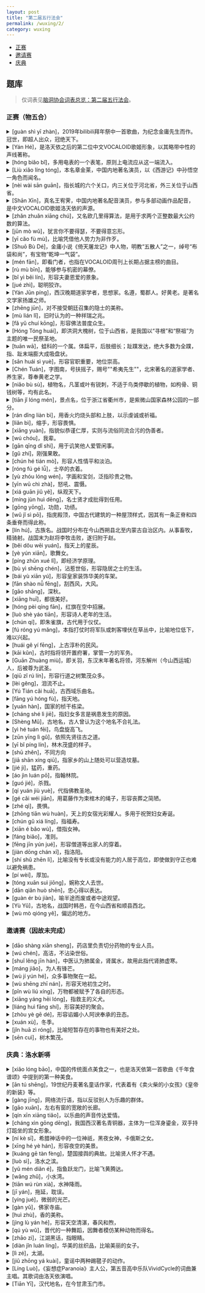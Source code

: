 ```yaml
---
layout: post
title: "第二届五行法会"
permalink: /wuxing/2/
category: wuxing
---
```


- [正赛](#正赛（物五合）)
- [邀请赛](#邀请赛（因故未完成）)
- [庆典](#庆典：洛水新哢)


## 题库

> 仅词表见[脑洞协会词表总览：第二届五行法会](https://naodongdahui.github.io/zonglan/#五行2)。


### 正赛（物五合）

<details>
  <summary>[guàn shì yī zhàn]，2019年bilibili拜年祭中一首歌曲，为纪念金庸先生而作。冠世，即超人出众，冠绝天下。</summary>
  <strong>冠世一战</strong>，由 水滒 出题（难度 1.8 ）
</details>
<details>
  <summary>[Yán Hé]，是洛天依之后的第二位中文VOCALOID歌姬形象，以其略带中性的声线著称。</summary>
  <strong>言和</strong>，由 水滒 出题（难度 2 ）
</details>
<details>
  <summary>[hóng biǎo bǐ]，多用电表的一个表笔，原则上电流应从这一端流入。</summary>
  <strong>红表笔</strong>，由 水滒 出题（难度 2 ）
</details>
<details>
  <summary>[Liù xiǎo líng tóng]，本名章金莱，中国内地著名演员，以《西游记》中孙悟空一角色而闻名。</summary>
  <strong>六小龄童</strong>，由 水滒 出题（难度 2 ）
</details>
<details>
  <summary>[nèi wài sān guān]，指长城的六个关口，内三关位于河北省，外三关位于山西省。</summary>
  <strong>内外三关</strong>，由 水滒 出题（难度 2.2 ）
</details>
<details>
  <summary>[Shān Xīn]，真名王宥霁，中国内地著名配音演员，参与多部动画作品配音，是中文VOCALOID歌姬洛天依的声源。</summary>
  <strong>山新</strong>，由 水滒 出题（难度 2.4 ）
</details>
<details>
  <summary>[zhǎn zhuǎn xiāng chú]，又名欧几里得算法，是用于求两个正整数最大公约数的算法。</summary>
  <strong>辗转相除</strong>，由 水滒 出题（难度 2.5 ）
</details>
<details>
  <summary>[jūn mò wǔ]，犹言你不要得瑟，不要得意忘形。</summary>
  <strong>君莫舞</strong>，由 水滒 出题（难度 2.8 ）
</details>
<details>
  <summary>[yī cǎo fù mù]，比喻凭借他人势力为非作歹。</summary>
  <strong>依草附木</strong>，由 水滒 出题（难度 3 ）
</details>
<details>
  <summary>[Shuō Bù Dé]，金庸小说《倚天屠龙记》中人物，明教“五散人”之一，绰号“布袋和尚”，有宝物“乾坤一气袋”。</summary>
  <strong>说不得</strong>，由 水滒 出题（难度 3 ）
</details>
<details>
  <summary>[mén fān]，即看门者，也指在VOCALOID周刊上长期占据主榜的曲目。</summary>
  <strong>门番</strong>，由 水滒 出题（难度 3 ）
</details>
<details>
  <summary>[rù mù bīn]，能够参与机密的幕僚。</summary>
  <strong>入幕宾</strong>，由 水滒 出题（难度 3.4 ）；例句：元 曹之谦 《送王仲通》：“怀乡不作《登楼赋》，佐府真为入幕宾。”
</details>
<details>
  <summary>[bǐ yì běi lín]，形容夫妻恩爱的景象。</summary>
  <strong>比翼北林</strong>，由 水滒 出题（难度 3.5 ）；例句：晋·傅玄《饮马长城窟行》：“梦君结同心，比翼游北林。”
</details>
<details>
  <summary>[jué zhì]，聪明狡诈。</summary>
  <strong>谲智</strong>，由 水滒 出题（难度 3.5 ）；例句：清·唐孙华《夏重谈金陵旧事》：“柔福有诳欺，娄逞施谲智。”
</details>
<details>
  <summary>[Yán Jūn píng]，西汉晚期道家学者，思想家。名遵，蜀郡人。好黄老。是著名文学家扬雄之师。</summary>
  <strong>严君平</strong>，由 水滒 出题（难度 3.7 ）
</details>
<details>
  <summary>[zhēng jūn]，对不接受朝廷召集的隐士的美称。</summary>
  <strong>征君</strong>，由 水滒 出题（难度 3.8 ）；例句：皇甫谧《高士传·韩康》：“亭长以韩征君当过，方发人、牛修道桥。”
</details>
<details>
  <summary>[mù lián lǐ]，旧时认为的一种祥瑞之兆。</summary>
  <strong>木连理</strong>，由 水滒 出题（难度 3.8 ）
</details>
<details>
  <summary>[fǎ yǔ chuí kōng]，形容佛法普度众生。</summary>
  <strong>法雨垂空</strong>，由 水滒 出题（难度 3.8 ）；例句：唐·黄滔《大唐福州报恩定光多宝塔碑记》：“法雨垂空，必致菩萨化身、罗汉混俗以降也。”
</details>
<details>
  <summary>[Hóng Tóng huái]，即洪洞大槐树，位于山西省，是我国以“寻根”和“祭祖”为主题的唯一民祭圣地。</summary>
  <strong>洪洞槐</strong>，由 水滒 出题（难度 3.9 ）
</details>
<details>
  <summary>[tuān wā]，蛙科的一个属。体扁平，后肢细长；趾蹼发达，绝大多数为全蹼，指、趾末端膨大成吸盘状。</summary>
  <strong>湍蛙</strong>，由 水滒 出题（难度 3.9 ）
</details>
<details>
  <summary>[sān huái sì yuè]，形容官职重要，地位崇高。</summary>
  <strong>三槐四岳</strong>，由 水滒 出题（难度 4 ）；例句：《陈书•周迪传》：“位等三槐，任均四岳。”
</details>
<details>
  <summary>[Chén Tuán]，字图南，号扶摇子，赐号""希夷先生""，北宋著名的道家学者、养生家，尊奉黄老之学。</summary>
  <strong>陈抟</strong>，由 水滒 出题（难度 4 ）
</details>
<details>
  <summary>[niǎo bù sù]，植物名，凡茎或叶有锐刺，不适于鸟类停歇的植物，如枸骨、铜钱树等，均有此名。</summary>
  <strong>鸟不宿</strong>，由 水滒 出题（难度 4.1 ）
</details>
<details>
  <summary>[tiān jǐ lóng mén]，景点名，位于浙江省衢州市，是紫微山国家森林公园的一部分。</summary>
  <strong>天脊龙门</strong>，由 水滒 出题（难度 4.1 ）
</details>
<details>
  <summary>[rán dǐng liàn bì]，用香火灼烧头部和上肢，以示虔诚或祈福。</summary>
  <strong>燃顶炼臂</strong>，由 水滒 出题（难度 4.1 ）；例句：《宋史•叛臣传上·刘豫》：“昔赵氏少帝出京，百姓然顶炼臂，号泣之声闻于远迩。”
</details>
<details>
  <summary>[liǎn bì]，缩手，形容畏惧。</summary>
  <strong>敛臂</strong>，由 水滒 出题（难度 4.1 ）；例句：明·张居正《乞鉴别忠邪以定国是疏》：“若被黜者一一求其所以得罪之故，捕风捉影，捏造流言，以掎齕当事之人，则将来司考察之柄者，将缄口敛臂，而不敢轻动一人。”
</details>
<details>
  <summary>[xiāng yuàn]，指貌似恭谨仁厚，实则与流俗同流合污的伪善者。</summary>
  <strong>乡愿</strong>，由 水滒 出题（难度 4.1 ）；例句：汉·徐干《中论·考伪》：“乡愿亦无杀人之罪，而仲尼恶之，何也？以其乱德也。”
</details>
<details>
  <summary>[wú chóu]，我辈。</summary>
  <strong>吾俦</strong>，由 水滒 出题（难度 4.2 ）
</details>
<details>
  <summary>[gān qīng dǐ shì]，用于讥笑他人爱管闲事。</summary>
  <strong>干卿底事</strong>，由 水滒 出题（难度 4.2 ）
</details>
<details>
  <summary>[gǔ zhí]，刚强果敢。</summary>
  <strong>骨直</strong>，由 水滒 出题（难度 4.2 ）；例句：《周礼·考工记·弓人》：“骨直以立，忿埶以奔，若是者为之安弓。”
</details>
<details>
  <summary>[chún hé tián mò]，形容人性情平和淡泊。</summary>
  <strong>纯和恬漠</strong>，由 水滒 出题（难度 4.3 ）；例句：宋·司马光《祭刘大卿文》：“惟君资性纯和，雅尚恬漠。”
</details>
<details>
  <summary>[róng fú gé lǚ]，士卒的衣着。</summary>
  <strong>戎服葛履</strong>，由 水滒 出题（难度 4.3 ）；例句：《续资治通鉴长编》：“丝居军中凡十月，戎服葛履，与士卒同。”
</details>
<details>
  <summary>[yù zhóu lóng wén]，字画和宝剑，泛指珍贵之物。</summary>
  <strong>玉轴龙文</strong>，由 水滒 出题（难度 4.3 ）；例句：北周·庾信《哀江南赋》：“乃使玉轴扬灰，龙文折柱。”
</details>
<details>
  <summary>[yīn wū chì zhà]，怒吼、震慑。</summary>
  <strong>喑呜叱咤</strong>，由 水滒 出题（难度 4.3 ）；例句：宋·欧阳修《樊侯庙灾记》：“不然，则喑呜叱咤，使风驰霆击，则侯之威灵暴矣哉！”
</details>
<details>
  <summary>[xiá guān jiǔ yě]，纵观天下。</summary>
  <strong>遐观九野</strong>，由 水滒 出题（难度 4.4 ）；例句：杜光庭《太子为皇帝醮太乙及点金籙灯词》：“顺九野以遐观，潜施炯诫；历诸方而俯烛，显示吉凶。”
</details>
<details>
  <summary>[míng jùn huì dēng]，名士贤才成批得到任用。</summary>
  <strong>名俊汇登</strong>，由 水滒 出题（难度 4.4 ）；例句：明·张居正《答宗伯董幼海》：“当圣皇御极之时，正名俊汇登之日，区区何力之有焉。”
</details>
<details>
  <summary>[gōng yōng]，功勋，功绩。</summary>
  <strong>功庸</strong>，由 水滒 出题（难度 4.4 ）；例句：《国语.晋语七》：“无功庸者，不敢居高位。”
</details>
<details>
  <summary>[wǔ jǐ sì pō]，指庑殿顶，中国古代建筑的一种屋顶样式，因其有一条正脊和四条垂脊而得此称。</summary>
  <strong>五脊四坡</strong>，由 水滒 出题（难度 4.4 ）
</details>
<details>
  <summary>[lín hú]，古族名。战国时分布在今山西朔县北至内蒙古自治区内。从事畜牧，精骑射。战国末为赵将李牧击败，遂归附于赵。</summary>
  <strong>林胡</strong>，由 水滒 出题（难度 4.4 ）
</details>
<details>
  <summary>[běi dǒu wēi yuán]，指天上的星辰。</summary>
  <strong>北斗微垣</strong>，由 水滒 出题（难度 4.5 ）；例句：明·王猷定《军山看日出》：“长鲸鼓浪吼天门，北斗薇垣辨不得。”
</details>
<details>
  <summary>[yè yún xiān]，歌舞女。</summary>
  <strong>曳云仙</strong>，由 水滒 出题（难度 4.5 ）；例句：唐·冯贽《云仙杂记·凤窠群女》；“姑臧太守张宪号诸倡曰凤窠群女，又曰团云队、曳云仙。”
</details>
<details>
  <summary>[píng zhǔn xué lǐ]，即经济学原理。</summary>
  <strong>平准学理</strong>，由 水滒 出题（难度 4.6 ）；例句：梁启超《论民族竞争之大势》：“夫以吾之民风气之不开，平准学理之不讲，谁为政府者，日日家喻户晓，勉其从事于各种之富国事业，犹恐其不肯担任，或担任而不能善其事，而况乎其扎搏之而敲削之也。”
</details>
<details>
  <summary>[bù yì shēng chén]，沾惹世俗，形容隐居之士的生活。</summary>
  <strong>不翳声尘</strong>，由 水滒 出题（难度 4.6 ）；例句：唐·宋之问《在桂州与修史学士吴兢书》：“及高明所撰<唐史春秋>等六处，并乞逸遗事迹，不翳声尘，代业有光。”
</details>
<details>
  <summary>[bái yù xiān yú]，形容皇家装饰华美的车架。</summary>
  <strong>白玉仙舆</strong>，由 水滒 出题（难度 4.6 ）；例句：唐·李峤《太平公主山亭侍宴应制》：“黄金瑞榜绛河隈，白玉仙舆紫禁来。”
</details>
<details>
  <summary>[fān shào nǚ fēng]，刮西风，大风。</summary>
  <strong>翻少女风</strong>，由 水滒 出题（难度 4.6 ）；例句：《孽海花》：“一朝魂落幻人手，百丈涛翻少女风。”
</details>
<details>
  <summary>[gāo shāng]，深秋。</summary>
  <strong>高商</strong>，由 水滒 出题（难度 4.7 ）；例句：南朝·梁元帝 《纂要》：“秋曰白藏，亦曰收成，亦曰三秋、九秋、素秋、素商、高商。”
</details>
<details>
  <summary>[xiāng huī]，都很美好。</summary>
  <strong>相徽</strong>，由 水滒 出题（难度 4.8 ）；例句：《文选·张衡》：“御房穆以华丽，连阁焕其相徽。”
</details>
<details>
  <summary>[hóng pèi qíng fān]，红旗在空中招展。</summary>
  <strong>红旆晴翻</strong>，由 水滒 出题（难度 4.8 ）；例句：唐·刘禹锡《酬浙东李侍郎越州春晚即事长句》：“青油昼卷临高阁，红旆晴翻绕古堤。”
</details>
<details>
  <summary>[luò shè yáo tiān]，形容诗人老年的生活。</summary>
  <strong>洛社尧天</strong>，由 水滒 出题（难度 4.9 ）；例句：明·谢迁《再酬雪湖叠前韵三首·其三》：“夙喜投闲归洛社，老宜安分乐尧天。”
</details>
<details>
  <summary>[chún qí]，即朱雀旗，古代用于仪仗。</summary>
  <strong>鹑旗</strong>，由 水滒 出题（难度 4.9 ）；例句：明·徐渭《赋得战袍红》：“自与鹑旗映，还宜蟒绣萦。”
</details>
<details>
  <summary>[fú róng yú mǎng]，本指打仗时将军队或刺客埋伏在草丛中，比喻地位低下，难以兴起。</summary>
  <strong>伏戎于莽</strong>，由 水滒 出题（难度 5 ）；例句：《易·同人》：“九三，伏戎于莽，升其高陵，三岁不兴。”
</details>
<details>
  <summary>[huái gě yí fēng]，上古淳朴的民风。</summary>
  <strong>怀葛遗风</strong>，由 水滒 出题（难度 5 ）；例句：清·史震林《西青散记》：“因自号松痴老人，郡守额其居曰‘怀葛遗风’。”
</details>
<details>
  <summary>[kāi kǔn]，古时指将领开置府署，掌管一方的军务。</summary>
  <strong>开阃</strong>，由 水滒 出题（难度 5 ）；例句：宋·周密 《齐东野语·端平襄州本末》：“赵忠肃公方，开阃荆襄日久，军民知其威声。”
</details>
<details>
  <summary>[Guān Zhuàng miù]，即关羽，东汉末年著名将领，河东解州（今山西运城）人，后被尊为武圣。</summary>
  <strong>关壮缪</strong>，由 水滒 出题（难度 5 ）
</details>
<details>
  <summary>[qiū zǐ rú lín]，形容行道之树繁茂众多。</summary>
  <strong>楸梓如林</strong>，由 水滒 出题（难度 5.1 ）；例句：晋·张协《玄武馆赋》：“木则楸梓夹路，蓊蔚如林。”
</details>
<details>
  <summary>[lèi gěng]，泪流不止。</summary>
  <strong>泪绠</strong>，由 水滒 出题（难度 5.1 ）；例句：宋·李洪《哭幼子二首·其一》：“兼旬哭子鬓成丝，老眼眵昏泪绠縻。”
</details>
<details>
  <summary>[Yú Tián cǎi huā]，古西域乐曲名。</summary>
  <strong>于阗采花</strong>，由 水滒 出题（难度 5.1 ）
</details>
<details>
  <summary>[fāng yú hóng fù]，指天地。</summary>
  <strong>方舆洪覆</strong>，由 水滒 出题（难度 5.2 ）；例句：《文选•束晰＜补亡诗＞之五》：“漫漫方舆，回回洪覆。”
</details>
<details>
  <summary>[yuán hàn]，国家的桢干栋梁。</summary>
  <strong>垣翰</strong>，由 水滒 出题（难度 5.2 ）；例句：白居易 《除某官王某魏博节度使制》：“为我垣翰，永孚于休。”
</details>
<details>
  <summary>[cháng shé lì jiē]，指妇女多言是祸患发生的原因。</summary>
  <strong>长舌厉阶</strong>，由 水滒 出题（难度 5.2 ）；例句：《诗·大雅·瞻卬》：“妇有长舌，维厉之阶。”
</details>
<details>
  <summary>[Shèng Mǔ]，古地名，古人曾认为这个地名不合礼法。</summary>
  <strong>胜母</strong>，由 水滒 出题（难度 5.3 ）
</details>
<details>
  <summary>[yì hé tuán fēi]，鸟盘旋高飞。</summary>
  <strong>逸翮抟飞</strong>，由 水滒 出题（难度 5.3 ）；例句：《文选·范云：古意赠王中书诗》：“逸翮凌北海，抟飞出南皮。”
</details>
<details>
  <summary>[zūn yīng lì gǔ]，依照先贤往古之道。</summary>
  <strong>遵英丽古</strong>，由 水滒 出题（难度 5.3 ）；例句：南朝·宋·谢庄《上封禅仪注奏》：“咀道遵英，栖奇丽古。”
</details>
<details>
  <summary>[yī bǐ píng lín]，林木茂盛的样子。</summary>
  <strong>依彼平林</strong>，由 水滒 出题（难度 5.3 ）；例句：《诗经·小雅·车舝》：“依彼平林，有集维鷮。”
</details>
<details>
  <summary>[shū zhěn]，不同方向</summary>
  <strong>殊轸</strong>，由 水滒 出题（难度 5.4 ）；例句：南朝·梁沈约 《谢齐竟陵王教撰<高士传>启》：“虽去取异情，羣略殊轸；而独行必彰，片言罔极。”
</details>
<details>
  <summary>[jiā shān xíng qiū]，指家乡的山上随处可以营造坟墓。</summary>
  <strong>家山行楸</strong>，由 水滒 出题（难度 5.4 ）；例句：宋·范成大《重九日行营寿藏之地》：“家山随处可行楸，荷锸携壶似醉刘。”
</details>
<details>
  <summary>[jié jì]，猛药，重药。</summary>
  <strong>劫剂</strong>，由 水滒 出题（难度 5.5 ）；例句：元·朱震亨《丹溪心法·中风》：“此劫剂也，非痛不可服，痛止则已。”
</details>
<details>
  <summary>[áo jìn luán pō]，指翰林院。</summary>
  <strong>鳌禁鸾坡</strong>，由 水滒 出题（难度 5.6 ）；例句：明·无名氏《鸣凤记·拜谒忠灵》：“职居鳌禁，名重鸾坡。”
</details>
<details>
  <summary>[guó jié]，杀戮。</summary>
  <strong>馘截</strong>，由 水滒 出题（难度 5.7 ）；例句：《晋书·刘琨传》：“是岁，元帝转琨为侍中、太尉，其余如故，并赠名刀。琨答曰：‘谨当躬自执佩，馘截二虏。’”
</details>
<details>
  <summary>[qí yuán jiù yuè]，代指佛教圣地。</summary>
  <strong>祇园鹫岳</strong>，由 水滒 出题（难度 5.8 ）；例句：南朝·齐·王融《法门颂启》：“祇园灭影，鹫岳沦光，微辞既遥，大义如缀。”
</details>
<details>
  <summary>[gé cǎi wéi jiān]，用葛藤作为束棺木的绳子，形容丧葬之简陋。</summary>
  <strong>葛采为缄</strong>，由 水滒 出题（难度 5.8 ）；例句：《后汉书·王符传》：“桐木为棺，葛采为缄。”
</details>
<details>
  <summary>[zhé qì]，畏惧。</summary>
  <strong>詟气</strong>，由 水滒 出题（难度 5.8 ）；例句：章炳麟《<南洋华侨志>序》：“其左右技术辐凑，故以悃愊之民，而使狡虏詟气。”
</details>
<details>
  <summary>[zhōng tiān wù huàn]，天上的女宿光彩耀人。多用于祝贺妇女寿诞。</summary>
  <strong>中天婺焕</strong>，由 水滒 出题（难度 6 ）；例句：明·丘濬《故事成语考·老寿幼延》：“贺女寿曰：中天婺焕。”
</details>
<details>
  <summary>[chún gǔ xiá líng]，指福寿。</summary>
  <strong>纯嘏遐龄</strong>，由 水滒 出题（难度 6 ）；例句：清·李渔《蜃中楼·献寿》：“与二弟同增纯嘏，并享遐龄。”
</details>
<details>
  <summary>[xiān é bǎo wù]，借指女神。</summary>
  <strong>仙娥宝婺</strong>，由 水滒 出题（难度 6.2 ）；例句：唐·王勃《梓州郪县兜率寺浮图碑》：“仙娥去月，旅方镜而忘归；宝婺辞星，攀圆珰而未返。”
</details>
<details>
  <summary>[fáng biǎo]，准则。</summary>
  <strong>防表</strong>，由 水滒 出题（难度 6.4 ）；例句：《荀子·儒效》：“君子言有坛宇，行有防表。”
</details>
<details>
  <summary>[fēng jīn yún jué]，形容僧道等出家人的穿着。</summary>
  <strong>风襟云屩</strong>，由 水滒 出题（难度 6.4 ）；例句：唐·陆龟蒙《奉和袭美初夏游楞伽精舍次韵》：“到回解风襟，临幽濯云屩。”
</details>
<details>
  <summary>[jiàn dōng chán xī]，指洛阳。</summary>
  <strong>涧东瀍西</strong>，由 水滒 出题（难度 6.5 ）；例句：《尚书·洛诰》：“我乃卜涧水东，瀍水西，惟洛食。”
</details>
<details>
  <summary>[shí shǔ zhēn lì]，比喻没有专长或没有能力的人居于高位，即使做到守正也难以避免祸患。</summary>
  <strong>鼫鼠贞厉</strong>，由 水滒 出题（难度 6.6 ）；例句：《易·晋》：“九四，晋如鼫鼠，贞厉。象曰：鼫鼠贞厉，位不当也。”
</details>
<details>
  <summary>[pí wèi]，厚加。</summary>
  <strong>埤遗</strong>，由 水滒 出题（难度 6.9 ）；例句：《诗·邶风·北门》：“王事敦我，政事一埤遗我。”
</details>
<details>
  <summary>[tóng xuān suì jiōng]，婉称文人去世。</summary>
  <strong>彤轩遂扃</strong>，由 水滒 出题（难度 7 ）；例句：清·黄宗羲《祭冯韡卿文》：“天不慭遗，彤轩遂扃。”
</details>
<details>
  <summary>[dān qiǎn huò shēn]，忠心得以表达。</summary>
  <strong>丹慊获申</strong>，由 水滒 出题（难度 7.2 ）；例句：梁·任昉《为齐明帝让宣城郡公第一表》：“钜平之恳诚必固，永昌之丹慊获申。”
</details>
<details>
  <summary>[guàn ér bù jiàn]，喻半途而废或者中途观望。</summary>
  <strong>盥而不荐</strong>，由 水滒 出题（难度 7.5 ）；例句：《易·观》：“观，盥而不荐，有孚，颙若。”
</details>
<details>
  <summary>[Yù Yǔ]，古地名，战国时韩邑，在今山西省和顺县西北。</summary>
  <strong>阏与</strong>，由 水滒 出题（难度 7.9 ）
</details>
<details>
  <summary>[wù mò qióng yě]，偏远的地方。</summary>
  <strong>沕漠穷野</strong>，由 水滒 出题（难度 8 ）；例句：三国·魏·阮籍《东平赋》：“沕漠之域，穷野之都，奇伟谲诡，可以胜图。”
</details>


### 邀请赛（因故未完成）

<details>
  <summary>[dāo shàng xiān sheng]，药店里负责切分药物的专业人员。</summary>
  <strong>刀上先生</strong>，由 水滒 出题（难度 1.9 ）；例句：《科学国药》：“现今国内各药铺之药工，俗称刀上先生，概非药科出身，只守师徒相传之成法，多不认识药物之性能功用，故其炮制工作，不能不谓其非科学之甚矣。”
</details>
<details>
  <summary>[wú chén]，高洁，不沾染世俗。</summary>
  <strong>无尘</strong>，由 水滒 出题（难度 2.4 ）；例句：唐·崔橹《莲花》诗残句：“无人解把无尘袖，盛取残香尽日怜。”
</details>
<details>
  <summary>[shuǐ lěng jīn hán]，中医认为肺属金，肾属水，故用此指代肾肺虚寒。</summary>
  <strong>水冷金寒</strong>，由 水滒 出题（难度 2.6 ）
</details>
<details>
  <summary>[máng jiǎo]，为人有锋芒。</summary>
  <strong>芒角</strong>，由 水滒 出题（难度 2.6 ）；例句：范仲淹 《与朱校理书》：“ 石先生芒角太高，常宜宽之。”
</details>
<details>
  <summary>[wù jí yún hé]，众多事物聚在一起。</summary>
  <strong>雾集云合</strong>，由 水滒 出题（难度 2.9 ）；例句：《晋书·舆服志序》：“张曜日之灵旄，骈罗列布，雾集云合者也。”
</details>
<details>
  <summary>[wù shēng zhī nán]，形容天地初生之时。</summary>
  <strong>物生之难</strong>，由 水滒 出题（难度 2.9 ）；例句：扬雄《太玄》：“阳气微动，动而礥礥，物生之难也。”
</details>
<details>
  <summary>[pǐn wù liú xíng]，万物都被赋予了各自的形态。</summary>
  <strong>品物流形</strong>，由 水滒 出题（难度 3.4 ）；例句：《易》：“云行雨施，品物流形。”
</details>
<details>
  <summary>[xiāng yáng hēi lóng]，指救主的义犬。</summary>
  <strong>襄阳黑龙</strong>，由 水滒 出题（难度 3.4 ）；例句：干宝《搜神记》：“孙权时李信纯，襄阳纪南人也，家养一狗，字曰黑龙，爱之尤甚，行坐相随，饮馔之间，皆分与食。忽一日，于城外饮酒，大醉。归家不及，卧于草中。遇太守郑瑕出猎，见田草深，遣人纵火爇之。信纯卧处，恰当顺风，犬见火来，乃以口拽纯衣，纯亦不动。卧处比有一溪，相去三五十步，犬即奔往入水，湿身走来卧处，周回以身洒之，获免主人大难。犬运水困乏，致毙于侧。俄尔信纯醒来，见犬已死，遍身毛湿，甚讶其事。睹火踪迹，因尔恸哭。闻于太守。太守悯之曰：“犬之报恩，甚于人，人不知恩，岂如犬乎！”即命具棺椁衣衾葬之，今纪南有义犬墓，高十余丈。”
</details>
<details>
  <summary>[liáng huì fāng shí]，形容美好的聚会。</summary>
  <strong>良会芳时</strong>，由 水滒 出题（难度 3.4 ）；例句：李涉《却归巴陵途中走笔寄唐知言》：“良会芳时难再来，隙光电影长相催。”
</details>
<details>
  <summary>[zhòu yè gē dé]，形容谄媚小人阿谀奉承的丑态。</summary>
  <strong>昼夜歌德</strong>，由 水滒 出题（难度 3.5 ）；例句：卢仝《萧宅二三子赠答诗二十首·虾蟆请客》：“愿君借我一勺水，与君昼夜歌德声。”
</details>
<details>
  <summary>[xuán xù]，冬季。</summary>
  <strong>玄序</strong>，由 水滒 出题（难度 3.8 ）；例句：唐·许敬宗《奉和守岁应制》：“玉琯移玄序，金奏赏彤闱。”
</details>
<details>
  <summary>[jǐn huā zì róng]，比喻短暂存在的事物也有美好之处。</summary>
  <strong>槿花自荣</strong>，由 水滒 出题（难度 4 ）；例句：白居易《放言五首·其五》：“松树千年终是朽，槿花一日自为荣。”
</details>
<details>
  <summary>[sēn cuì]，树木繁茂。</summary>
  <strong>森萃</strong>，由 水滒 出题（难度 4 ）；例句：左思《吴都赋》：“橚矗森萃，蓊茸萧瑟。”
</details>


### 庆典：洛水新哢


<details>
  <summary>[xiǎo lóng bāo]，中国的传统面点美食之一，也是洛天依第一首歌曲《千年食谱颂》中提到的第一种美食。</summary>
  <strong>小笼包</strong>，由 水滒 出题（难度 1.3 ）
</details>
<details>
  <summary>[ān tú shēng]，19世纪丹麦著名童话作家，代表着有《卖火柴的小女孩》《皇帝的新装》等。</summary>
  <strong>安徒生</strong>，由 水滒 出题（难度 1.4 ）
</details>
<details>
  <summary>[gàng jīng]，网络流行语，指以反驳别人为乐趣的群体。</summary>
  <strong>杠精</strong>，由 水滒 出题（难度 1.7 ）
</details>
<details>
  <summary>[gāo xuān]，左右有窗的宽敞的长廊。</summary>
  <strong>高轩</strong>，由 水滒 出题（难度 2.9 ）
</details>
<details>
  <summary>[qín xīn xiāng tiǎo]，以乐曲的声音传达爱情。</summary>
  <strong>琴心相挑</strong>，由 水滒 出题（难度 3.5 ）；例句：《史记·司马相如列传》：“是时卓王孙有女文君新寡，好音，故相如缪与令相重，而以琴心挑之。”
</details>
<details>
  <summary>[cháng xìn gōng dēng]，我国西汉著名青铜器，主体为一位浑身鎏金，双手持灯跽坐的宫女形象。</summary>
  <strong>长信宫灯</strong>，由 水滒 出题（难度 3.5 ）
</details>
<details>
  <summary>[ní kè sī]，希腊神话中的一位神祇，黑夜女神，卡俄斯之女。</summary>
  <strong>尼/倪克斯</strong>，由 水滒 出题（难度 3.5 ）
</details>
<details>
  <summary>[xīng hé yè hán]，形容夜空的美景。</summary>
  <strong>星河夜涵</strong>，由 水滒 出题（难度 3.7 ）；例句：苏轼《入峡》：“气候冬犹煖，星河夜半涵。”
</details>
<details>
  <summary>[kuáng gē tàn fèng]，楚国接舆的典故。比喻贤人怀才不遇。</summary>
  <strong>狂歌叹凤</strong>，由 水滒 出题（难度 4 ）；例句：无卢照邻《山行寄刘李二参军》：“狂歌欲叹凤，失路反占龟。”
</details>
<details>
  <summary>[luò sì]，洛水之滨。</summary>
  <strong>洛涘</strong>，由 水滒 出题（难度 4.4 ）；例句：《魏书·李骞传》：“闲居同洛涘，归身款武城。”
</details>
<details>
  <summary>[yǔ mén diǎn é]，指鱼跃龙门，比喻飞黄腾达。</summary>
  <strong>禹门点额</strong>，由 水滒 出题（难度 4.5 ）；例句：宋·释重显《颂一百则·九十六》：“棱禅客，棱禅客，三月禹门遭点额。”
</details>
<details>
  <summary>[wǎng zhǔ]，小水湾。</summary>
  <strong>枉渚</strong>，由 水滒 出题（难度 4.5 ）；例句：《楚辞·九章·涉江》：“朝发枉渚兮，夕宿辰阳。”
</details>
<details>
  <summary>[tiān wú rùn xià]，水神降雨。</summary>
  <strong>天吴润下</strong>，由 水滒 出题（难度 4.7 ）；例句：查慎行《秋灾行》：“河流旱乾田拆罅，谁遣天吴来润下。”
</details>
<details>
  <summary>[jī yán]，拖延，耽误。</summary>
  <strong>稽延</strong>，由 水滒 出题（难度 4.8 ）
</details>
<details>
  <summary>[yíng jué]，微弱的光芒。</summary>
  <strong>荧/萤爝</strong>，由 水滒 出题（难度 4.9 ）；例句：《南齐书·王俭传》：“太阳跻景，无俟萤爝之晖。”
</details>
<details>
  <summary>[gàn yǔ]，佛家寺庙。</summary>
  <strong>绀宇</strong>，由 水滒 出题（难度 5 ）；例句：王勃《益州德阳县善寂寺碑》：“朱轩夕朗，似游明月之宫；绀宇晨融，若对流霞之阙。”
</details>
<details>
  <summary>[huì zhù]，香的美称。</summary>
  <strong>蕙炷</strong>，由 水滒 出题（难度 5 ）；例句：陆龟蒙《邺宫词》之一：“魏武平生不好香，枫胶蕙炷洁宫房。”
</details>
<details>
  <summary>[jìng lù yán hé]，形容天空清湛，春风和煦，</summary>
  <strong>净渌妍和</strong>，由 水滒 出题（难度 5 ）；例句：鲍照《代白紵曲》之二：“春风澹荡侠思多，天色净渌气妍和。”
</details>
<details>
  <summary>[qú yù wǔ]，晋代的一种舞蹈，因舞者模仿某种动物而得名。</summary>
  <strong>鸲鹆舞</strong>，由 水滒 出题（难度 5.3 ）；例句：《晋书·谢尚传》：“﹝谢尚﹞始到府通谒，导以其有胜会，谓曰：‘闻君能作鸲鹆舞，一坐倾想，宁有此理不？’ 尚 曰：‘佳。’便著衣帻而舞。”
</details>
<details>
  <summary>[zhāo zi]，江湖黑话，指眼睛。</summary>
  <strong>招子</strong>，由 水滒 出题（难度 5.4 ）
</details>
<details>
  <summary>[diàn jǐn luán líng]，华美的丝织品，比喻美丽的女子。</summary>
  <strong>簟锦鸾绫</strong>，由 水滒 出题（难度 5.4 ）；例句：王士禛《南唐宫词六首·其三》：“簟锦鸾绫万卷殊，澄心堂里皂罗厨。”
</details>
<details>
  <summary>[lì zé]，太湖。</summary>
  <strong>笠泽</strong>，由 水滒 出题（难度 5.4 ）；例句：赵翼《读史》诗之一：“范蠡既霸越，一舸笠泽中，手挟西施去，同泛烟濛濛。”
</details>
<details>
  <summary>[jiǔ zhōng yá kuài]，童谣中两种踢毽子的动作。</summary>
  <strong>酒盅牙筷</strong>，由 水滒 出题（难度 5.6 ）
</details>
<details>
  <summary>[Líng Luò]，《妄想症Paranoia》主人公，第五音高中乐队VividCycle的词曲兼主唱。其歌词由洛天依演唱。</summary>
  <strong>泠珞</strong>，由 水滒 出题（难度 6 ）
</details>
<details>
  <summary>[Tiān Yī]，汉代地名，在今甘肃玉门市。</summary>
  <strong>天䧇</strong>，由 水滒 出题（难度 13.6 ）；例句：《汉书·地理志》：“酒泉郡天䧇。” 颜师古曰：“音衣。此地有天䧇阪，故以名。”
</details>
